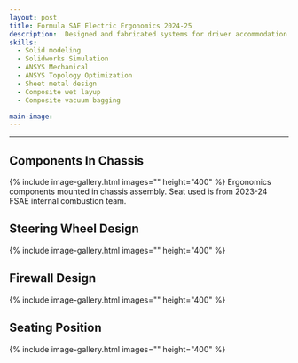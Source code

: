 ```yaml
---
layout: post
title: Formula SAE Electric Ergonomics 2024-25
description:  Designed and fabricated systems for driver accommodation for the 2023-24 Formula SAE season in compliance with FSAE 2024 ruleset. Components included driver's seat, steering wheel, headrest, and firewall.
skills: 
  - Solid modeling
  - Solidworks Simulation
  - ANSYS Mechanical
  - ANSYS Topology Optimization
  - Sheet metal design
  - Composite wet layup
  - Composite vacuum bagging

main-image: 
---
```


---
## Components In Chassis
{% include image-gallery.html images="" height="400" %}
Ergonomics components mounted in chassis assembly. Seat used is from 2023-24 FSAE internal combustion team.

## Steering Wheel Design
{% include image-gallery.html images="" height="400" %}

## Firewall Design
{% include image-gallery.html images="" height="400" %}

## Seating Position
{% include image-gallery.html images="" height="400" %}
